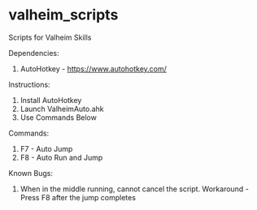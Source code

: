 # valheim_scripts
Scripts for Valheim Skills

Dependencies:
1. AutoHotkey - https://www.autohotkey.com/

Instructions:
1. Install AutoHotkey
2. Launch ValheimAuto.ahk
3. Use Commands Below

Commands:
1. F7 - Auto Jump
2. F8 - Auto Run and Jump

Known Bugs:
1. When in the middle running, cannot cancel the script. Workaround - Press F8 after the jump completes
